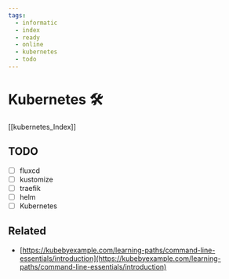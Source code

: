 ```yaml
---
tags:
  - informatic
  - index
  - ready
  - online
  - kubernetes
  - todo
---
```


# Kubernetes 🛠

[[kubernetes_Index]]

## TODO

- [ ] fluxcd
- [ ] kustomize
- [ ] traefik
- [ ] helm
- [ ] Kubernetes

## Related

- [https://kubebyexample.com/learning-paths/command-line-essentials/introduction](https://kubebyexample.com/learning-paths/command-line-essentials/introduction)
